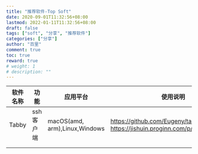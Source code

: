 ```yaml
---
title: "推荐软件-Top Soft"
date: 2020-09-01T11:32:56+08:00
lastmod: 2022-01-11T11:32:56+08:00
draft: false
tags: ["soft", "分享", "推荐软件"]
categories: ["分享"]
author: "百里"
comment: true
toc: true
reward: true
# weight: 1
# description: ""
---
```


| 软件名称 | 功能      | 应用平台                      | 使用说明                                                     |
| -------- | --------- | ----------------------------- | ------------------------------------------------------------ |
| Tabby    | ssh客户端 | macOS(amd, arm),Linux,Windows | https://github.com/Eugeny/tabby/releases<br />https://jishuin.proginn.com/p/763bfbd6e998 |
|          |           |                               |                                                              |
|          |           |                               |                                                              |

